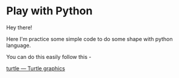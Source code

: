 
# Play with Python

Hey there!

Here I'm practice some simple code to do some shape with python language.

You can do this easily follow this -

[turtle — Turtle graphics](https://awesomeopensource.com/project/elangosundar/awesome-README-templates)
